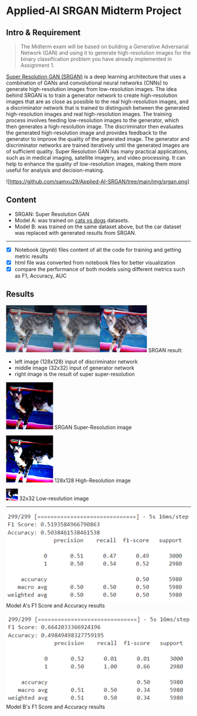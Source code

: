 # Applied-AI SRGAN Midterm Project
## Intro & Requirement 
> The Midterm exam will be based on building a Generative Adversarial Network (GAN) and using it to generate high-resolution images for the binary classification problem you have already implemented in Assignment 1.

[Super Resolution GAN (SRGAN)](https://arxiv.org/pdf/1609.04802.pdf) is a deep learning architecture that uses a combination of GANs and convolutional neural networks (CNNs) to generate high-resolution images from low-resolution images. The idea behind SRGAN is to train a generator network to create high-resolution images that are as close as possible to the real high-resolution images, and a discriminator network that is trained to distinguish between the generated high-resolution images and real high-resolution images. The training process involves feeding low-resolution images to the generator, which then generates a high-resolution image. The discriminator then evaluates the generated high-resolution image and provides feedback to the generator to improve the quality of the generated image. The generator and discriminator networks are trained iteratively until the generated images are of sufficient quality. Super Resolution GAN has many practical applications, such as in medical imaging, satellite imagery, and video processing. It can help to enhance the quality of low-resolution images, making them more useful for analysis and decision-making.

![https://github.com/samxu29/Applied-AI-SRGAN/tree/main/img/srgan.png]


## Content
- SRGAN: Super Resolution GAN
- Model A: was trained on [cats vs dogs](https://www.kaggle.com/datasets/shaunthesheep/microsoft-catsvsdogs-dataset/data) datasets.
- Model B: was trained on the same dataset above, but the car dataset was replaced with generated results from SRGAN.

----
- [x] Notebook (*ipynb*) files content of all the code for training and getting metric results
- [x] html file was converted from notebook files for better visualization
- [x] compare the performance of both models using different metrics such as F1, Accuracy, AUC

## Results
![](img/srgan_output.png)
SRGAN result:
- left image (128x128) input of discriminator network
- middle image (32x32) input of generator network
- right image is the result of super super-resolution

![](img/srgan_gen.png)
SRGAN Super-Resolution image

![](img/srgan_hr.png)
128x128 High-Resolution image

![](img/srgan_lr.png)
32x32 Low-resolution image

-----
![](img/model_a.png)
Model A's F1 Score and Accuracy results

![](img/model_b.png)
Model B's F1 Score and Accuracy results
